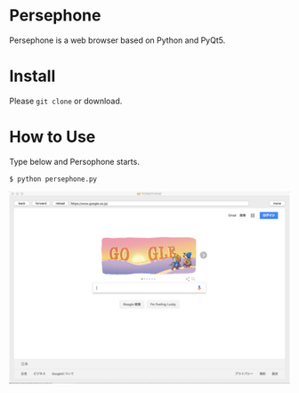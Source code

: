 # Persephone
Persephone is a web browser based on Python and PyQt5.

# Install
Please ```git clone``` or download.

# How to Use
Type below and Persophone starts.

``` bash
$ python persephone.py
```

![Window of Persephone](https://github.com/montblanc18/persephone/blob/master/img/window_of_persephone.png "Window_of_Persephone")